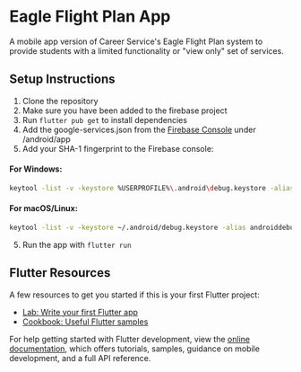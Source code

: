 # Eagle Flight Plan App

A mobile app version of Career Service's Eagle Flight Plan system to provide students with a limited functionality or "view only" set of services.

## Setup Instructions

1. Clone the repository
2. Make sure you have been added to the firebase project
3. Run `flutter pub get` to install dependencies
4. Add the google-services.json from the [Firebase Console](https://console.firebase.google.com/u/1/project/eagleflightplanapp/settings/general/android:com.example.eagle_flight_plan_app) under /android/app
5. Add your SHA-1 fingerprint to the Firebase console:

#### For Windows:

```bash
keytool -list -v -keystore %USERPROFILE%\.android\debug.keystore -alias androiddebugkey -storepass android -keypass android
```

#### For macOS/Linux:

```bash
keytool -list -v -keystore ~/.android/debug.keystore -alias androiddebugkey -storepass android -keypass android
```

5. Run the app with `flutter run`

## Flutter Resources

A few resources to get you started if this is your first Flutter project:

- [Lab: Write your first Flutter app](https://docs.flutter.dev/get-started/codelab)
- [Cookbook: Useful Flutter samples](https://docs.flutter.dev/cookbook)

For help getting started with Flutter development, view the
[online documentation](https://docs.flutter.dev/), which offers tutorials,
samples, guidance on mobile development, and a full API reference.
